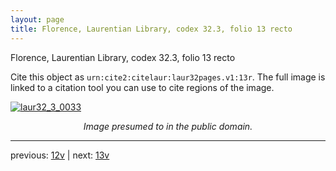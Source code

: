 ```yaml
---
layout: page
title: Florence, Laurentian Library, codex 32.3, folio 13 recto
---
```


Florence, Laurentian Library, codex 32.3, folio 13 recto

Cite this object as `urn:cite2:citelaur:laur32pages.v1:13r`.  The full image is linked to a citation tool you can use to cite regions of the image.

[![laur32_3_0033](http://www.homermultitext.org/iipsrv?IIIF=/project/homer/pyramidal/deepzoom/citelaur/laur32imgs/v1/laur32_3_0033.tif/full/800,/0/default.jpg)](http://www.homermultitext.org/ict2/?urn=urn:cite2:citelaur:laur32imgs.v1:laur32_3_0033) 

<p style="text-align: center; font-style: italic;">Image presumed to in the public domain.</p>

---

previous: [12v](../12v/) | next: [13v](../13v/)